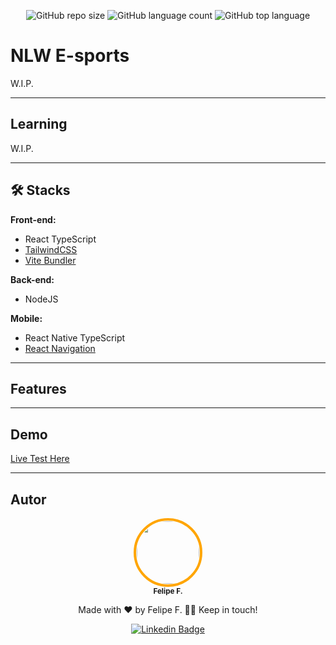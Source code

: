 <div align="center">

 <!-- :uk: [English version](/Readme/README-en.md) / [Pt-BR version](../README.md) -->

 <img src="" style="border-top-left-radius: 10px; border-top-right-radius: 10px">

  ![GitHub repo size](https://img.shields.io/github/repo-size/felpfsf/nlw-gamecom-mobile) ![GitHub language count](https://img.shields.io/github/languages/count/felpfsf/nlw-gamecom-mobile) ![GitHub top language](https://img.shields.io/github/languages/top/felpfsf/nlw-gamecom-mobile)

</div>

# NLW E-sports

W.I.P.

---

## Learning

W.I.P.

---

## 🛠 Stacks

**Front-end:**

- React TypeScript
- [TailwindCSS](https://tailwindcss.com/docs/guides/create-react-app)
- [Vite Bundler](https://vitejs.dev/)

**Back-end:**

- NodeJS

**Mobile:**

- React Native TypeScript
- [React Navigation](https://reactnavigation.org/)

---

## Features

---

## Demo

[Live Test Here]()

---

## Autor

<div align='center'>

 <img style="border:4px solid orange; border-radius: 100%; padding:1px;" src="https://github.com/felpfsf.png" width="100px;" alt=""/>
 <br />
 <sub><b>Felipe F.</b></sub>

Made with ❤️ by Felipe F. 👋🏽 Keep in touch!

[![Linkedin Badge](https://img.shields.io/badge/-Felipe-blue?style=flat-square&logo=Linkedin&logoColor=white&link=https://www.linkedin.com/in/felipefsf/)](https://www.linkedin.com/in/felipefsf/)

</div>